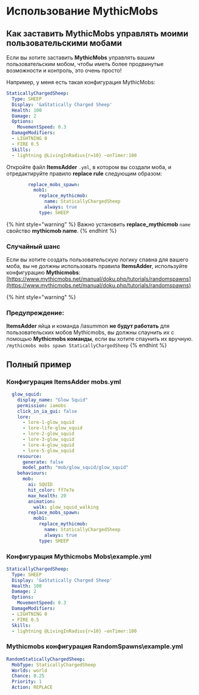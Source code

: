 # Использование MythicMobs

## Как заставить MythicMobs управлять моими пользовательскими мобами

Если вы хотите заставить **MythicMobs** управлять вашим пользовательским мобом, чтобы иметь более продвинутые возможности и контроль, это очень просто!

Например, у меня есть такая конфигурация MythicMobs:

```yaml
StaticallyChargedSheep:
  Type: SHEEP
  Display: '&aStatically Charged Sheep'
  Health: 100
  Damage: 2
  Options:
    MovementSpeed: 0.3
  DamageModifiers:
  - LIGHTNING 0
  - FIRE 0.5
  Skills:
  - lightning @LivingInRadius{r=10} ~onTimer:100
```

Откройте файл **ItemsAdder** `.yml`, в котором вы создали моба, и отредактируйте правило **replace rule** следующим образом:

```yaml
        replace_mobs_spawn:
          mob1:
            replace_mythicmob:
              name: StaticallyChargedSheep
              always: true
            type: SHEEP
```

{% hint style="warning" %}
Важно установить **replace\_mythicmob** `name` свойство **mythicmob name**.
{% endhint %}

### Случайный шанс

Если вы хотите создать пользовательскую логику спавна для вашего моба, вы не должны использовать правила **ItemsAdder**, используйте конфигурацию **Mythicmobs**: [https://www.mythicmobs.net/manual/doku.php/tutorials/randomspawns](https://www.mythicmobs.net/manual/doku.php/tutorials/randomspawns)

{% hint style="warning" %}
### Предупреждение:

**ItemsAdder** яйца и команда /iasummon **не будут работать** для пользовательских мобов Mythicmobs, вы должны спаунить их с помощью **Mythicmobs команды**, если вы хотите спаунить их вручную.  
`/mythicmobs mobs spawn StaticallyChargedSheep`
{% endhint %}

## Полный пример

### Конфигурация ItemsAdder mobs.yml

```yaml
  glow_squid:
    display_name: "Glow Squid"
    permission: iamobs
    click_in_ia_gui: false
    lore:
      - lore-1-glow_squid
      - lore-life-glow_squid
      - lore-2-glow_squid
      - lore-3-glow_squid
      - lore-4-glow_squid
      - lore-5-glow_squid
    resource:
      generate: false
      model_path: "mob/glow_squid/glow_squid"
    behaviours:
      mob:
        ai: SQUID
        hit_color: ff7e7e
        max_health: 20
        animation:
          walk: glow_squid_walking
        replace_mobs_spawn:
          mob1:
            replace_mythicmob:
              name: StaticallyChargedSheep
              always: true
            type: SHEEP
```

### Конфигурация Mythicmobs Mobs\example.yml

```yaml
StaticallyChargedSheep:
  Type: SHEEP
  Display: '&aStatically Charged Sheep'
  Health: 100
  Damage: 2
  Options:
    MovementSpeed: 0.3
  DamageModifiers:
  - LIGHTNING 0
  - FIRE 0.5
  Skills:
  - lightning @LivingInRadius{r=10} ~onTimer:100
```

### Mythicmobs конфигурация RandomSpawns\example.yml

```yaml
RandomStaticallyChargedSheep:
  MobType: StaticallyChargedSheep
  Worlds: world
  Chance: 0.25
  Priority: 1
  Action: REPLACE
```

